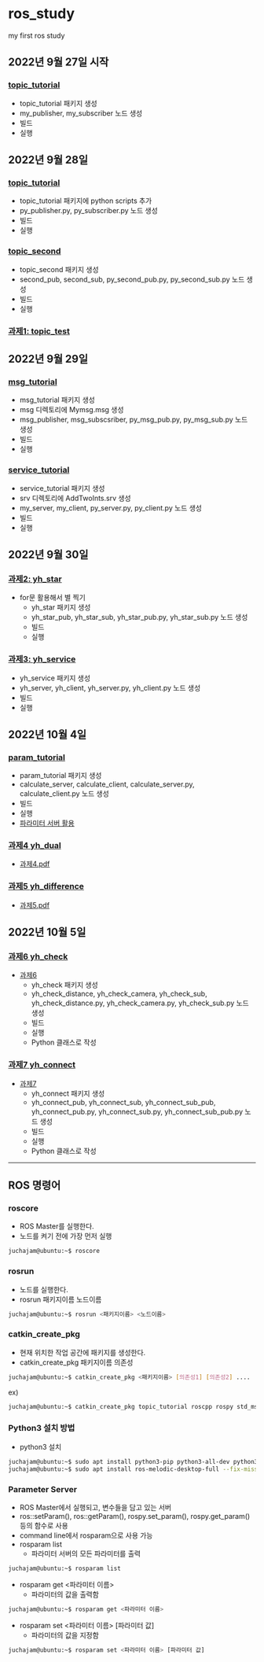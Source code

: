 # ros_study
my first ros study

## 2022년 9월 27일 시작
### [topic_tutorial](./topic_tutorial)
- topic_tutorial 패키지 생성
- my_publisher, my_subscriber 노드 생성
- 빌드
- 실행

## 2022년 9월 28일
### [topic_tutorial](./topic_tutorial)
- topic_tutorial 패키지에 python scripts 추가
- py_publisher.py, py_subscriber.py 노드 생성
- 빌드
- 실행

### [topic_second](./topic_second)
- topic_second 패키지 생성
- second_pub, second_sub, py_second_pub.py, py_second_sub.py 노드 생성
- 빌드
- 실행

### [과제1: topic_test](./topic_test)

## 2022년 9월 29일
### [msg_tutorial](./msg_tutorial)
- msg_tutorial 패키지 생성
- msg 디렉토리에 Mymsg.msg 생성
- msg_publisher, msg_subscsriber, py_msg_pub.py, py_msg_sub.py 노드 생성
- 빌드
- 실행

### [service_tutorial](./service_tutorial)
- service_tutorial 패키지 생성
- srv 디렉토리에 AddTwoInts.srv 생성
- my_server, my_client, py_server.py, py_client.py 노드 생성
- 빌드
- 실행

## 2022년 9월 30일
### [과제2: yh_star](./yh_star)
- for문 활용해서 별 찍기
    - yh_star 패키지 생성
    - yh_star_pub, yh_star_sub, yh_star_pub.py, yh_star_sub.py 노드 생성
    - 빌드
    - 실행

### [과제3: yh_service](./yh_service)
- yh_service 패키지 생성
- yh_server, yh_client, yh_server.py, yh_client.py 노드 생성
- 빌드
- 실행

## 2022년 10월 4일
### [param_tutorial](./param_tutorial)
- param_tutorial 패키지 생성
- calculate_server, calculate_client, calculate_server.py, calculate_client.py 노드 생성
- 빌드
- 실행
- [파라미터 서버 활용](#parameter-server)

### [과제4 yh_dual](./yh_dual)
- [과제4.pdf](./yh_dual/과제4.pdf)

### [과제5 yh_difference](./yh_difference)
- [과제5.pdf](./yh_difference/과제5.pdf)

## 2022년 10월 5일
### [과제6 yh_check](./yh_check)
- [과제6](./yh_check/과제6.pdf)
    - yh_check 패키지 생성
    - yh_check_distance, yh_check_camera, yh_check_sub, yh_check_distance.py, yh_check_camera.py, yh_check_sub.py 노드 생성
    - 빌드
    - 실행
    - Python 클래스로 작성

### [과제7 yh_connect](./yh_connect)
- [과제7](./yh_connect/과제7.pdf)
    - yh_connect 패키지 생성
    - yh_connect_pub, yh_connect_sub, yh_connect_sub_pub, yh_connect_pub.py, yh_connect_sub.py, yh_connect_sub_pub.py 노드 생성
    - 빌드
    - 실행
    - Python 클래스로 작성
    
---

## ROS 명령어
### roscore
- ROS Master를 실행한다.
- 노드를 켜기 전에 가장 먼저 실행
```bash
juchajam@ubuntu:~$ roscore
```

### rosrun
- 노드를 실행한다.
- rosrun 패키지이름 노드이름
```bash
juchajam@ubuntu:~$ rosrun <패키지이름> <노드이름>
```

### catkin_create_pkg
- 현재 위치한 작업 공간에 패키지를 생성한다.
- catkin_create_pkg 패키지이름 의존성
```bash
juchajam@ubuntu:~$ catkin_create_pkg <패키지이름> [의존성1] [의존성2] .... 
```
ex)
```bash
juchajam@ubuntu:~$ catkin_create_pkg topic_tutorial roscpp rospy std_msgs
```

### Python3 설치 방법
- python3 설치
```bash
juchajam@ubuntu:~$ sudo apt install python3-pip python3-all-dev python3-rospkg
juchajam@ubuntu:~$ sudo apt install ros-melodic-desktop-full --fix-missing
```

### Parameter Server
- ROS Master에서 실행되고, 변수들을 담고 있는 서버
- ros::setParam(), ros::getParam(), rospy.set_param(), rospy.get_param() 등의 함수로 사용
- command line에서 rosparam으로 사용 가능
- rosparam list
    - 파라미터 서버의 모든 파라미터를 출력
```bash
juchajam@ubuntu:~$ rosparam list
```
- rosparam get <파라미터 이름>
    - 파라미터의 값을 출력함
```bash
juchajam@ubuntu:~$ rosparam get <파라미터 이름>
```
- rosparam set <파라미터 이름> [파라미터 값]
    - 파라미터의 값을 지정함
```bash
juchajam@ubuntu:~$ rosparam set <파라미터 이름> [파라미터 값]
```